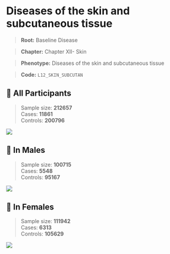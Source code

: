 # Diseases of the skin and subcutaneous tissue

> **Root:** Baseline Disease  

> **Chapter:** Chapter XII- Skin  

> **Phenotype:** Diseases of the skin and subcutaneous tissue  

> **Code:** `L12_SKIN_SUBCUTAN`

## 🧪 All Participants  
> Sample size: **212657**  
> Cases: **11861**  
> Controls: **200796**
<img src="/Disease/Figures/ALL/Baseline/L12_SKIN_SUBCUTAN.png"/>
<CsvTable src="/Disease_Data/ALL/Baseline/LG_L12_SKIN_SUBCUTAN.csv" label="🔍 View full results" />

## 👨 In Males  
> Sample size: **100715**  
> Cases: **5548**  
> Controls: **95167**
<img src="/Disease/Figures/Male/Baseline/L12_SKIN_SUBCUTAN.png"/>
<CsvTable src="/Disease_Data/Male/Baseline/LG_L12_SKIN_SUBCUTAN.csv" label="🔍 View full results" />

## 👩 In Females  
> Sample size: **111942**  
> Cases: **6313**  
> Controls: **105629**
<img src="/Disease/Figures/Female/Baseline/L12_SKIN_SUBCUTAN.png"/>
<CsvTable src="/Disease_Data/Female/Baseline/LG_L12_SKIN_SUBCUTAN.csv" label="🔍 View full results" />
